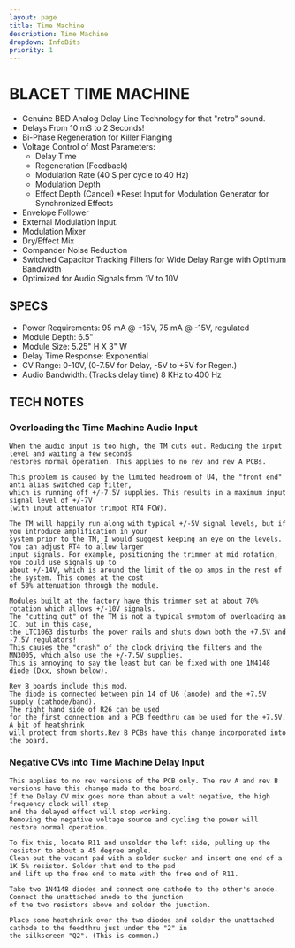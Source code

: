 ```yaml
---
layout: page
title: Time Machine
description: Time Machine 
dropdown: InfoBits
priority: 1
---
```


# BLACET TIME MACHINE


- Genuine BBD Analog Delay Line Technology for that "retro" sound.
- Delays From 10 mS to 2 Seconds!
- Bi-Phase Regeneration for Killer Flanging
- Voltage Control of Most Parameters:
  * Delay Time
  * Regeneration (Feedback)
  * Modulation Rate (40 S per cycle to 40 Hz)
  * Modulation Depth
  * Effect Depth (Cancel) 
  *Reset Input for Modulation Generator for Synchronized Effects
- Envelope Follower
- External Modulation Input.
- Modulation Mixer
- Dry/Effect Mix
- Compander Noise Reduction
- Switched Capacitor Tracking Filters for Wide Delay Range with Optimum Bandwidth
- Optimized for Audio Signals from 1V to 10V 


## SPECS

- Power Requirements: 95 mA @ +15V, 75 mA @ -15V, regulated
- Module Depth: 6.5"
- Module Size: 5.25" H X 3" W
- Delay Time Response: Exponential
- CV Range: 0-10V, (0-7.5V for Delay, -5V to +5V for Regen.)
- Audio Bandwidth: (Tracks delay time) 8 KHz to 400 Hz



## TECH NOTES

### Overloading the Time Machine Audio Input


    When the audio input is too high, the TM cuts out. Reducing the input level and waiting a few seconds 
    restores normal operation. This applies to no rev and rev A PCBs.

    This problem is caused by the limited headroom of U4, the "front end" anti alias switched cap filter, 
    which is running off +/-7.5V supplies. This results in a maximum input signal level of +/-7V 
    (with input attenuator trimpot RT4 FCW).

    The TM will happily run along with typical +/-5V signal levels, but if you introduce amplification in your 
    system prior to the TM, I would suggest keeping an eye on the levels. You can adjust RT4 to allow larger 
    input signals. For example, positioning the trimmer at mid rotation, you could use signals up to 
    about +/-14V, which is around the limit of the op amps in the rest of the system. This comes at the cost 
    of 50% attenuation through the module.

    Modules built at the factory have this trimmer set at about 70% rotation which allows +/-10V signals.
    The "cutting out" of the TM is not a typical symptom of overloading an IC, but in this case, 
    the LTC1063 disturbs the power rails and shuts down both the +7.5V and -7.5V regulators! 
    This causes the "crash" of the clock driving the filters and the MN3005, which also use the +/-7.5V supplies.
    This is annoying to say the least but can be fixed with one 1N4148 diode (Dxx, shown below). 
    
    Rev B boards include this mod.
    The diode is connected between pin 14 of U6 (anode) and the +7.5V supply (cathode/band). 
    The right hand side of R26 can be used 
    for the first connection and a PCB feedthru can be used for the +7.5V. A bit of heatshrink
    will protect from shorts.Rev B PCBs have this change incorporated into the board.


### Negative CVs into Time Machine Delay Input

    This applies to no rev versions of the PCB only. The rev A and rev B versions have this change made to the board.
    If the Delay CV mix goes more than about a volt negative, the high frequency clock will stop 
    and the delayed effect will stop working. 
    Removing the negative voltage source and cycling the power will restore normal operation.

    To fix this, locate R11 and unsolder the left side, pulling up the resistor to about a 45 degree angle.
    Clean out the vacant pad with a solder sucker and insert one end of a 1K 5% resistor. Solder that end to the pad 
    and lift up the free end to mate with the free end of R11.

    Take two 1N4148 diodes and connect one cathode to the other's anode. Connect the unattached anode to the junction 
    of the two resistors above and solder the junction.

    Place some heatshrink over the two diodes and solder the unattached cathode to the feedthru just under the "2" in
    the silkscreen "Q2". (This is common.)
